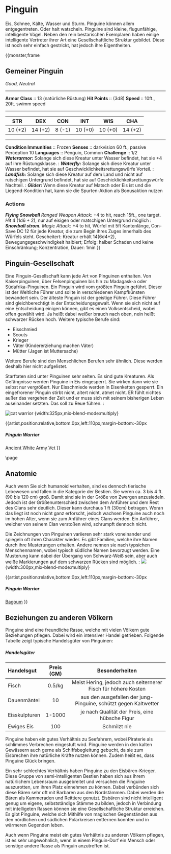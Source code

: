 # Pinguin
Eis, Schnee, Kälte, Wasser und Sturm. Pinguine können allem entgegentreten. 
Oder halt watscheln.
Pinguine sind kleine, flugunfähige, intelligente Vögel. 
Neben den rein bestarischen Exemplaren haben einige intelligente Vertreter ihrer Art eine Gesellschaftliche Struktur gebildet.
Diese ist noch sehr einfach gestrickt, hat jedoch ihre Eigentheiten. 

{{monster,frame
## Gemeiner Pinguin
*Good, Neutral*
___
**Armor Class** :: 13 (natürliche Rüstung)
**Hit Points**  :: (3d8)
**Speed**       :: 10ft., 20ft. swimm speed
___
|  STR  |  DEX  |  CON  |  INT  |  WIS  |  CHA  |
|:-----:|:-----:|:-----:|:-----:|:-----:|:-----:|
|10 (+2)|14 (+2)|8 (-1)|10 (+0)|10 (+0)|14 (+2)|
___
**Condition Immunities** :: Frozen
**Senses**               :: darkvision 60 ft., passive Perception 10
**Languages**            :: Penguin, Common
**Challenge**            :: 1/2
***Waterarmor:*** Solange sich diese Kreatur unter Wasser befindet, hat sie +4 auf ihre Rüstungsklasse.
:
***Waterfly:*** Solange sich diese Kreatur unter Wasser befindet, hat sie auf Geschwicklichkeitsrettungswürfe Vorteil.
:
***Landfish:*** Solange sich diese Kreatur auf dem Land und nicht auf rutschigen Untergrund befindet, hat sie auf Geschicklichkeitsrettungswürfe Nachteil.
:
***Glider:*** Wenn diese Kreatur auf Matsch oder Eis ist und die Liegend-Kondition hat, kann sie die Spurten-Aktion als Bonusaktion nutzen
### Actions
***Flying Snowball*** *Ranged Weapon Attack:* +4 to hit, reach 15ft., one target. *Hit* 4 (1d6 + 2), nur auf eisigen oder matschigen Untergrund möglich
:
***Snowball strom.*** *Magic Attack:* +4 to hit, Würfel mit 5ft Kantenlänge, Con-Save DC 12 für jede Kreatur, die zum Begin ihres Zuges innerhalb des Würfels steht. Gescheitert: Kreatur erhält 14(6d4+2), Bewegungsgeschwindigkeit halbiert; Erfolg: halber Schaden und keine Einschränkung; Konzentration, Dauer: 1min
}}

## Pinguin-Gesellschaft
Eine Pinguin-Gesellschaft kann jede Art von Pinguinen enthalten. Von Kaiserpinguinen, über Felsenpinguinen bis hin zu Madagask-a oder Südafrika-Pinguinen. Ein Pinguin wird vom größten Pinguin geführt. Dieser ist der Weltliche Führer und sollte in verschiedenen Kampfkünsten bewandert sein. Der älteste Pinguin ist der geistige Führer. Diese Führer sind gleichberechtigt in der Entscheidungsgewalt. Wenn sie sich nicht auf eine Entscheidung einigen können, gibt es einen Volksentscheid, wobei offen gewählt wird. Ja heißt dabei weißer brauch nach oben, nein heißt schwarzer Rücken hoch. 
Weitere typische Berufe sind:
* Eisschmied
* Scouts
* Krieger
* Väter (Kindererziehung machen Väter)
* Mütter (Jagen ist Muttersache)

Weitere Berufe sind den Menschlichen Berufen sehr ähnlich.
Diese werden deshalb hier nicht aufgelistet.

Starftaten sind unter Pinguinen sehr selten. 
Es sind gute Kreaturen. 
Als Gefängnisse werden Pinguine in Eis eingesperrt. Sie wirken dann wie sie selbst nur vergrößert.
Nur Eisschmiede werden in Eisenketten gesperrt.
Ein eingefrorener Pinguin stirbt nicht, altert nicht, atmet nicht. 
ER fühlt nichtes außer das vergehen der Zeit und er muss sich mit seinem bisherigen Leben auseinander setzten. 
Das soll zu Reue führen. 
:

![cat warrior](https://i.pinimg.com/originals/1c/41/2b/1c412b584e890f9876733e4244722cee.png) {width:325px,mix-blend-mode:multiply}

{{artist,position:relative,bottom:0px,left:110px,margin-bottom:-30px
##### Pinguin Warrior
[Ancient White Army Vet](https://www.pinterest.de/AncientWhiteArmyVet/)
}}


\page

## Anatomie
Auch wenn Sie sich humanoid verhalten, sind es dennoch tierische Lebewesen und fallen in die Kategorie der Bestien.
Sie weren ca. 3 bis 4 ft. (90 bis 120 cm) groß. Damit sind sie in der Größe von Zwergen anzusiedeln.
Jedoch ist der Größenunterschied zwischen dem Anführer und dem Rest des Clans sehr deutlich. Dieser kann durchaus 1 ft (30cm) betragen. 
Woran das liegt ist noch nicht ganz erforscht, jedoch wachsen Pinguine auch noch im hohen Alter, wenn sie zum Anführer eines Clans werden.
Ein Anführer, welcher von seinem Clan verstoßen wird, schrumpft dennoch nicht.

Die Zeichnungen von Pinguinen variieren sehr stark voneinander und spiegeln oft ihren Charakter wieder.
Es gibt Familien, welche ihre Namen durch ihre Musterungen erhalten. Andere nennen sie nach typsichen Menschennamen, wobei typisch südliche Namen bevorzugt werden.
Eine Musterung kann dabei der Übergang von Schwarz-Weiß sein, aber auch weiße Markierungen auf dem schwarzen Rücken sind möglich.
:
![](https://i.pinimg.com/564x/ea/9e/5c/ea9e5c4af53e1079539ed60e0f0c8af2.jpg){width:300px,mix-blend-mode:multiply}

{{artist,position:relative,bottom:0px,left:110px,margin-bottom:-30px
##### Pinguin Warrior
[Bagoum](https://sv.bagoum.com/cards/101311010)
}}

## Beziehungen zu anderen Völkern
Pinguine sind eine freundliche Rasse, welche mit vielen Völkern gute Beziehungen pflegen.
Dabei wird ein intensiver Handel getrieben. Folgende Tabelle zeigt typische Handelsgüter von Pinguinen:

##### Handelsgüter
| Handelsgut | Preis (GM) | Besonderheiten |
|:------------------|:-----:|:-----------------:|
| Fisch             | 0.5/kg| Meist Hering, jedoch auch selternerer Fisch für höhere Kosten             |
| Dauenmäntel       | 10    | aus den ausgefallen der jung-Pinguine, schützt gegen Kaltwetter      |
| Eisskulpturen     | 1-1000| je nach Qualität der Preis, eine hübsche Figur                |
| Ewiges Eis        | 100   | Schmilzt nie      |

Pinguine haben ein gutes Verhältnis zu Seefahrern, wobei Piraterie als schlimmes Verbrechen eingestuft wird.
Pinguine werden in den kalten Gewässern auch gerne als Schiffsbegleitung gebucht, da sie zum Eisbrechen ihre natürliche Kräfte nutzen können.
Zudem heißt es, dass Pinguine Glück bringen.

Ein sehr schlechtes Verhältnis haben Pinguine zu den Eisbären-Krieger. 
Diese Gruppe von semi-intelligenten Bestien haben sich aus ihrem natürlichem Lebensraum ausgebreitet und versuchen die Pinguine auszurotten, um ihren Platz einnehmen zu können. 
Dabei verbünden sich diese Bären sehr oft mit Barbaren aus den Nordstämmen. 
Dabei werden die Bären als Kammeraden und Reittiere genutzt.
Eisbären sind nicht intelligent genug um eigene, selbstständige Stämme zu bilden, jedoch in Verbindung mit intelligeten Rassen können sie eine Gesellschaftliche Struktur erreichen.
Es gibt Pinguine, welche sich Mithilfe von magischen Gegenständen aus den nördlichen und südlichen Polarkreisen entfernen konnten und in wärmeren Gegenden leben. 

Auch wenn Pinguine meist ein gutes Verhältnis zu anderen Völkern pflegen, ist es sehr ungewöhnlich, wenn in einem Pinguin-Dorf ein Mensch oder sonstige andere Rasse als Pinguin anzutreffen ist.
